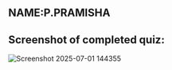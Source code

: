 ## NAME:P.PRAMISHA
## Screenshot of completed quiz:
![Screenshot 2025-07-01 144355](https://github.com/user-attachments/assets/ab3fdc77-b2f2-4bda-80dd-dc066d2ddaf7)


